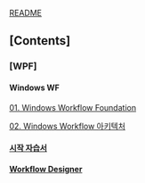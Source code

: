 [README](../README.md)

## [Contents]

### [WPF]

#### Windows WF
[01. Windows Workflow Foundation](WPF/Windows%20WF/01.%20Windows%20Workflow%20Foundation.md)

[02. Windows Workflow 아키텍처](WPF/Windows%20WF/02.%20Windows%20Workflow%20아키텍처.md)

#### [시작 자습서](WPF/Windows%20WF/시작%20자습서/시작%20자습서.md)

#### [Workflow Designer](WPF/WPF.WorkflowDesigner/Workflow%20Designer.md)
